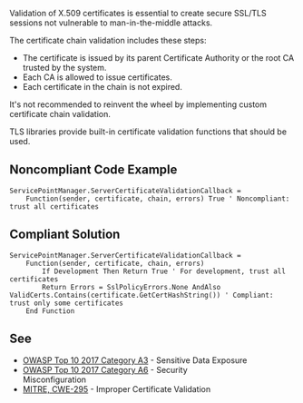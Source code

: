 
Validation of X.509 certificates is essential to create secure SSL/TLS sessions not vulnerable to man-in-the-middle attacks.

The certificate chain validation includes these steps:

- The certificate is issued by its parent Certificate Authority or the root CA trusted by the system.
- Each CA is allowed to issue certificates.
- Each certificate in the chain is not expired.


It's not recommended to reinvent the wheel by implementing custom certificate chain validation.

TLS libraries provide built-in certificate validation functions that should be used.

## Noncompliant Code Example


    ServicePointManager.ServerCertificateValidationCallback =
        Function(sender, certificate, chain, errors) True ' Noncompliant: trust all certificates


## Compliant Solution


    ServicePointManager.ServerCertificateValidationCallback =
        Function(sender, certificate, chain, errors)
            If Development Then Return True ' For development, trust all certificates
            Return Errors = SslPolicyErrors.None AndAlso ValidCerts.Contains(certificate.GetCertHashString()) ' Compliant: trust only some certificates
        End Function


## See

- [OWASP Top 10 2017 Category A3](https://www.owasp.org/index.php/Top_10-2017_A3-Sensitive_Data_Exposure) - Sensitive Data Exposure<br>
- [OWASP Top 10 2017 Category A6](https://www.owasp.org/index.php/Top_10-2017_A6-Security_Misconfiguration) - Security<br>  Misconfiguration
- [MITRE, CWE-295](https://cwe.mitre.org/data/definitions/295.html) - Improper Certificate Validation

